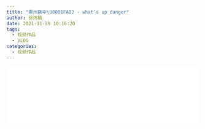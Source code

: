```yaml
---
title: "惠州跳伞\U0001FA82 - what’s up danger"
author: 徐炜楠
date: 2021-11-29 10:16:20
tags:
  - 视频作品
  - VLOG
categories:
  - 视频作品
---
```


<iframe id='test' src="//player.bilibili.com/player.html?aid=676924935&bvid=BV15U4y1T7mj&cid=451159897&page=1" scrolling="no" border="0" frameborder="no" framespacing="0" allowfullscreen="true" width="100%"> </iframe>
<script type="text/javascript">
document.getElementById("test").style.height=document.getElementById("test").scrollWidth*0.7+"px";
</script>
